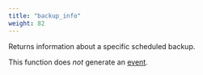 ```yaml
---
title: "backup_info"
weight: 82
---
```



Returns information about a specific scheduled backup.

This function does *not* generate an [event](../../events).